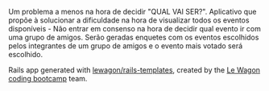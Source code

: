 Um problema a menos na hora de decidir "QUAL VAI SER?". Aplicativo que propõe à solucionar a dificuldade na hora de visualizar todos os eventos disponíveis - Não entrar em consenso na hora de decidir qual evento ir com uma grupo de amigos. Serão geradas enquetes com os eventos escolhidos pelos integrantes de um grupo de amigos e o evento mais votado será escolhido.

Rails app generated with [lewagon/rails-templates](https://github.com/lewagon/rails-templates), created by the [Le Wagon coding bootcamp](https://www.lewagon.com) team.
